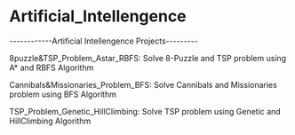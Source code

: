 # Artificial_Intellengence

------------Artificial Intellengence Projects---------

8puzzle&TSP_Problem_Astar_RBFS: 
  Solve 8-Puzzle and TSP problem using A* and RBFS Algorithm
  
Cannibals&Missionaries_Problem_BFS:
  Solve Cannibals and Missionaries problem using BFS Algorithm
  
 TSP_Problem_Genetic_HillClimbing:
  Solve TSP problem using Genetic and HillClimbing Algorithm
